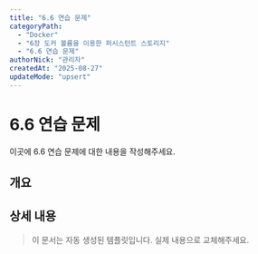 ```yaml
---
title: "6.6 연습 문제"
categoryPath:
  - "Docker"
  - "6장 도커 볼륨을 이용한 퍼시스턴트 스토리지"
  - "6.6 연습 문제"
authorNick: "관리자"
createdAt: "2025-08-27"
updateMode: "upsert"
---
```


# 6.6 연습 문제

이곳에 6.6 연습 문제에 대한 내용을 작성해주세요.

## 개요

<!-- 내용을 작성해주세요 -->

## 상세 내용

<!-- 내용을 작성해주세요 -->

> 이 문서는 자동 생성된 템플릿입니다. 실제 내용으로 교체해주세요.
